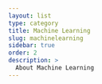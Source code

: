 ```yaml
---
layout: list
type: category
title: Machine Learning
slug: machinelearning
sidebar: true
order: 2
description: >
  About Machine Learning
---
```

